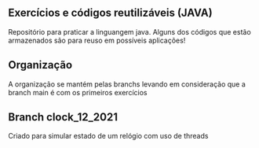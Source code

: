 ## Exercícios e códigos reutilizáveis (JAVA)

Repositório para praticar a linguangem java.
Alguns dos códigos que estão armazenados são para reuso em possíveis aplicações!

## Organização
A organização se mantém pelas branchs levando em consideração que a branch main é com os primeiros exercícios

## Branch clock_12_2021
Criado para simular estado de um relógio com uso de threads
